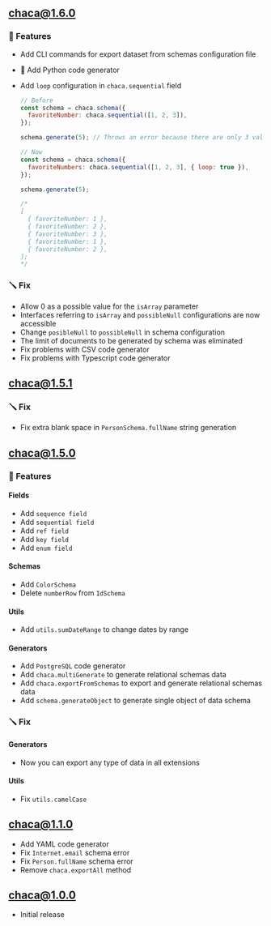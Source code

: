 ## chaca@1.6.0

### 🌚 Features

- Add CLI commands for export dataset from schemas configuration file
- 🐍 Add Python code generator
- Add `loop` configuration in `chaca.sequential` field

  ```js
  // Before
  const schema = chaca.schema({
    favoriteNumber: chaca.sequential([1, 2, 3]),
  });

  schema.generate(5); // Throws an error because there are only 3 values for 5 documents to create

  // Now
  const schema = chaca.schema({
    favoriteNumbers: chaca.sequential([1, 2, 3], { loop: true }),
  });

  schema.generate(5);

  /*
  [
    { favoriteNumber: 1 },
    { favoriteNumber: 2 },
    { favoriteNumber: 3 },
    { favoriteNumber: 1 },
    { favoriteNumber: 2 },
  ];
  */
  ```

### 🪛 Fix

- Allow 0 as a possible value for the `isArray` parameter
- Interfaces referring to `isArray` and `possibleNull` configurations are now accessible
- Change `posibleNull` to `possibleNull` in schema configuration
- The limit of documents to be generated by schema was eliminated
- Fix problems with CSV code generator
- Fix problems with Typescript code generator

## chaca@1.5.1

### 🪛 Fix

- Fix extra blank space in `PersonSchema.fullName` string generation

## chaca@1.5.0

### 🌚 Features

#### Fields

- Add `sequence field`
- Add `sequential field`
- Add `ref field`
- Add `key field`
- Add `enum field`

#### Schemas

- Add `ColorSchema`
- Delete `numberRow` from `IdSchema`

#### Utils

- Add `utils.sumDateRange` to change dates by range

#### Generators

- Add `PostgreSQL` code generator
- Add `chaca.multiGenerate` to generate relational schemas data
- Add `chaca.exportFromSchemas` to export and generate relational schemas data
- Add `schema.generateObject` to generate single object of data schema

### 🪛 Fix

#### Generators

- Now you can export any type of data in all extensions

#### Utils

- Fix `utils.camelCase`

## chaca@1.1.0

- Add YAML code generator
- Fix `Internet.email` schema error
- Fix `Person.fullName` schema error
- Remove `chaca.exportAll` method

## chaca@1.0.0

- Initial release
